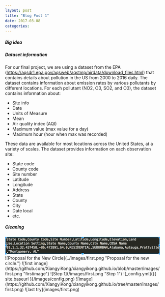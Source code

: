 ```yaml
---
layout: post
title: "Blog Post 1"
date: 2017-03-08
categories:
---
```

##### Big idea

##### Dataset information

For our final project, we are using a dataset from the EPA (https://aqsdr1.epa.gov/aqsweb/aqstmp/airdata/download_files.html) that contains details about pollution in the US from 2000 to 2016 daily. The dataset contains information about emission rates by various pollutants by different locations. For each pollutant (NO2, O3, SO2, and O3), the dataset contains information about:
- Site info
- Date
- Units of Measure
- Mean
- Air quality index (AQI)
- Maximum value (max value for a day)
- Maximum hour (hour when max was recorded)

These data are available for most locations across the United States, at a variety of scales. The dataset provides information on each observation site:
- State code
- County code
- Site number
- Latitude
- Longitude
- Address
- State
- County
- City
- Date local
- etc.


##### Cleaning

<img src="../images/first.png" alt="image">
![Proposal for the New Circle](../images/first.png "Proposal for the new circle.")
![first image](https://github.com/XiangyiKong/xiangyikong.github.io/blob/master/images/first.png "firstimage")
![Step 1](/images/first.png "Step 1")
![_config.yml]({{ site.baseurl }}/images/config.png)
![image](https://github.com/XiangyiKong/xiangyikong.github.io/tree/master/images/first.png)
![last try](images/first.png)
